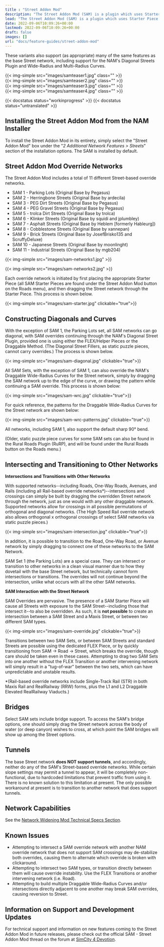```yaml
---
title : "Street Addon Mod"
description: "The Street Addon Mod (SAM) is a plugin which uses Starter Piece technology to add texture variants of the Street network."
lead: "The Street Addon Mod (SAM) is a plugin which uses Starter Piece technology to add texture variants of the Street network."
date: 2022-09-06T10:09:26+00:00
lastmod: 2022-09-06T10:09:26+00:00
draft: false
images: []
url: "docs/feature-guides/street-addon-mod"
---
```




These variants also support (as appropriate) many of the same features as the base Street network, including support for the NAM's Diagonal Streets Plugin and Wide-Radius and Multi-Radius Curves.

<div class="row mx-0 g-1">
    <div class="col text-center">{{< img-simple src="images/samteaser1.jpg" class="" >}}</div>
    <div class="col text-center">{{< img-simple src="images/samteaser2.jpg" class="" >}}</div>
</div>
<div class="row mx-0 g-1">
    <div class="col text-center">{{< img-simple src="images/samteaser3.jpg" class="" >}}</div>
    <div class="col text-center">{{< img-simple src="images/samteaser4.jpg" class="" >}}</div>
</div>

 
{{< docstatus status="workinprogress" >}}
{{< docstatus status="untranslated" >}}

## Installing the Street Addon Mod from the NAM Installer

To install the Street Addon Mod in its entirety, simply select the "Street Addon Mod" box under the "_2 Additional Network Features > Streets_" section of the installation options. The SAM is installed by default.

## Street Addon Mod Override Networks

The Street Addon Mod includes a total of 11 different Street-based override networks.

* SAM 1 - Parking Lots (Original Base by Pegasus)
* SAM 2 - Herringbone Streets (Original Base by ardecila)
* SAM 3 - PEG Dirt Streets (Original Base by Pegasus)
* SAM 4 - PEG Gravel Streets (Original Base by Pegasus)
* SAM 5 - trolca Dirt Streets (Original Base by trolca)
* SAM 6 - Klinker Streets (Original Base by squidi and jplumbley)
* SAM 7 - Asphalt Streets (Original Base by Heblem [formerly Hableurg])
* SAM 8 - Cobblestone Streets (Original Base by xannepan)
* SAM 9 - Brick Streets (Original Base by JosefBrisko135 and ScruffyDeluxe)
* SAM 10 - Japanese Streets (Original Base by moonlinght)
* SAM 11 - Industrial Streets (Original Base by mgb204)

{{< img-simple src="images/sam-networks1.jpg" >}}

{{< img-simple src="images/sam-networks2.jpg" >}}

Each override network is initiated by first placing the appropriate Starter Piece (all SAM Starter Pieces are found under the Street Addon Mod button on the Roads menu), and then dragging the Street network through the Starter Piece. This process is shown below.

{{< img-simple src="images/sam-starter.jpg" clickable="true">}}

## Constructing Diagonals and Curves

With the exception of SAM 1, the Parking Lots set, all SAM networks can go diagonal, with SAM overrides continuing through the NAM's Diagonal Street Plugin, provided one is using either the FLEX/Helper Pieces or the Draggable Method. (The Diagonal Street Fillers, as static puzzle pieces, cannot carry overrides.) The process is shown below.

{{< img-simple src="images/sam-diagonal.jpg" clickable="true">}}

All SAM Sets, with the exception of SAM 1, can also override the NAM's Draggable Wide-Radius Curves for the Street network, simply by dragging the SAM network up to the edge of the curve, or drawing the pattern while continuing a SAM override. This process is shown below:

{{< img-simple src="images/sam-wrc.jpg" clickable="true">}}

For quick reference, the patterns for the Draggable Wide-Radius Curves for the Street network are shown below:

{{< img-simple src="images/sam-wrc-patterns.jpg" clickable="true">}}

All networks, including SAM 1, also support the default sharp 90° bend.

(Older, static puzzle piece curves for some SAM sets can also be found in the Rural Roads Plugin (RuRP), and will be found under the Rural Roads button on the Roads menu.)

##  Intersecting and Transitioning to Other Networks

**Intersections and Transitions with Other Networks**

With supported networks--including Roads, One-Way Roads, Avenues, and Rails (including all Rail-based override networks\*)--intersections and crossings can simply be built by dragging the overridden Street network through the network, just as one would with any other draggable network. Supported networks allow for crossings in all possible permutations of orthogonal and diagonal networks. (The High Speed Rail override network also allows orthogonal x orthogonal crossings of select SAM networks via static puzzle pieces.)

{{< img-simple src="images/sam-intersection.jpg" clickable="true">}}

In addition, it is possible to transition to the Road, One-Way Road, or Avenue network by simply dragging to connect one of these networks to the SAM Network.

SAM Set 1 (the Parking Lots) are a special case. They can intersect or transition to other networks in a clean visual manner due to how they dovetail with the base Street network, but technically cannot form intersections or transitions. The overrides will not continue beyond the intersection, unlike what occurs with all the other SAM networks.

**SAM Interaction with the Street Network**

SAM Overrides are pervasive. The presence of a SAM Starter Piece will cause all Streets with exposure to the SAM Street--including those that intersect it--to also be overridden. As such, it is **not possible** to create an intersection between a SAM Street and a Maxis Street, or between two different SAM types.

{{< img-simple src="images/sam-override.jpg" clickable="true">}}

Transitions between two SAM Sets, or between SAM Streets and standard Streets are possible using the dedicated FLEX Piece, or by quickly transitioning from SAM -> Road -> Street, which breaks the override, though care should be taken even in these cases. Attempting to drag two SAM Sets into one another without the FLEX Transition or another intervening network will simply result in a "tug-of-war" between the two sets, which can have unpredictable and unstable results.

*(Rail-based override networks include Single-Track Rail (STR) in both Maxis Rail and RealRailway (RRW) forms, plus the L1 and L2 Draggable Elevated RealRailway Viaducts.)

## Bridges

Select SAM sets include bridge support. To access the SAM's bridge options, one should simply drag the Street network across the body of water (or deep canyon) wishes to cross, at which point the SAM bridges will show up among the Street options.

## Tunnels

The base Street network **does NOT support tunnels**, and accordingly, neither do any of the SAM's Street-based override networks. While certain slope settings may permit a tunnel to appear, it will be completely non-functional, due to hardcoded limitations that prevent traffic from using it. There is no known solution to this limitation at present. The only possible workaround at present is to transition to another network that does support tunnels.

## Network Capabilities

See the [Network Widening Mod Technical Specs Section](../../tech-specs/street-addon-mod).

## Known Issues

* Attempting to intersect a SAM override network with another NAM override network that does not support SAM crossings may de-stabilize both overrides, causing them to alternate which override is broken with clickaround.
* Attempting to intersect two SAM types, or transition directly between them will cause override instability.  Use the FLEX Transitions or another intervening network (i.e. Road).
* Attempting to build multiple Draggable Wide-Radius Curves and/or intersections directly adjacent to one another may break SAM overrides, causing reversion to Street.

## Information on Support and Development Updates

For technical support and information on new features coming to the Street Addon Mod in future releases, please check out the official SAM - Street Addon Mod thread on the forum at [SimCity 4 Devotion](http://sc4devotion.com/forums/index.php?topic=1617.0). 